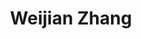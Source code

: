 ---
layout: page
title: Weijian Zhang
description: Master Student (Chemistry) 2025<br>B.Sc, Shandong University<br>⮕ Intern at Yangtze Delta Region Transformation Center
img: assets/img/weijian_zhang.jpg
redirect: 
importance: 2
category: Alumni
horizontal: false
---